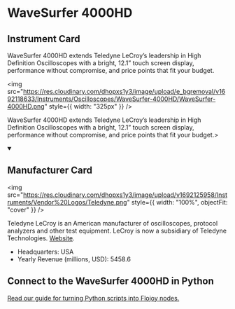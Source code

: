
# WaveSurfer 4000HD

## Instrument Card

<div className="flex">

<div>

WaveSurfer 4000HD extends Teledyne LeCroy’s leadership in High Definition Oscilloscopes with a bright, 12.1” touch screen display, performance without compromise, and price points that fit your budget.

</div>

<img src="https://res.cloudinary.com/dhopxs1y3/image/upload/e_bgremoval/v1692118633/Instruments/Oscilloscopes/WaveSurfer-4000HD/WaveSurfer-4000HD.png" style={{ width: "325px" }} />

</div>

WaveSurfer 4000HD extends Teledyne LeCroy’s leadership in High Definition Oscilloscopes with a bright, 12.1” touch screen display, performance without compromise, and price points that fit your budget.>

<details open>
<summary><h2>Manufacturer Card</h2></summary>

<img src="https://res.cloudinary.com/dhopxs1y3/image/upload/v1692125958/Instruments/Vendor%20Logos/Teledyne.png" style={{ width: "100%", objectFit: "cover" }} />

Teledyne LeCroy is an American manufacturer of oscilloscopes, protocol analyzers and other test equipment. LeCroy is now a subsidiary of Teledyne Technologies. <a href="https://www.teledynelecroy.com/">Website</a>.

<ul>
  <li>Headquarters: USA</li>
  <li>Yearly Revenue (millions, USD): 5458.6</li>
</ul>
</details>

## Connect to the WaveSurfer 4000HD in Python

[Read our guide for turning Python scripts into Flojoy nodes.](https://docs.flojoy.ai/custom-nodes/creating-custom-node/)


